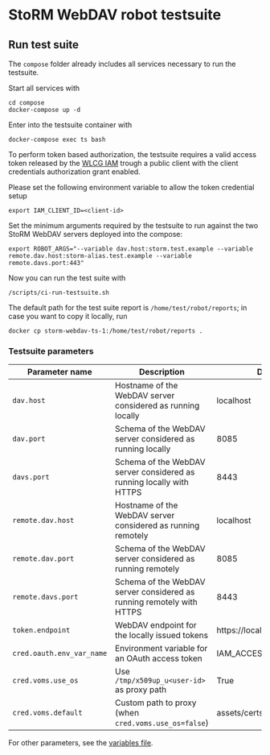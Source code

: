# StoRM WebDAV robot testsuite

## Run test suite

The `compose` folder already includes all services necessary to run the testsuite.

Start all services with

```
cd compose
docker-compose up -d
```

Enter into the testsuite container with

```
docker-compose exec ts bash 
```

To perform token based authorization, the testsuite requires a valid access token
released by the [WLCG IAM](https://wlcg.cloud.cnaf.infn.it) trough a public client
with the client credentials authorization grant enabled.

Please set the following environment variable to allow the token credential setup

```
export IAM_CLIENT_ID=<client-id>
```

Set the minimum arguments required by the testsuite to run against the two StoRM WebDAV
servers deployed into the compose:

```
export ROBOT_ARGS="--variable dav.host:storm.test.example --variable remote.dav.host:storm-alias.test.example --variable remote.davs.port:443"
```

Now you can run the test suite with

```
/scripts/ci-run-testsuite.sh
```

The default path for the test suite report is `/home/test/robot/reports`;
in case you want to copy it locally, run

```
docker cp storm-webdav-ts-1:/home/test/robot/reports .
```

### Testsuite parameters

| Parameter name | Description                        | Default value                                                                                                    |
| -------------- | ---------------------------------- | ---------------------------------------------------------------------------------------------------------------- |
| `dav.host`     | Hostname of the WebDAV server considered as running locally  | localhost                                                                                             |
| `dav.port`     | Schema of the WebDAV server considered as running locally | 8085                                                                                             |
| `davs.port`     | Schema of the WebDAV server considered as running locally with HTTPS | 8443                                                                                             |
| `remote.dav.host`     | Hostname of the WebDAV server considered as running remotely  | localhost                                                                                             |
| `remote.dav.port`     | Schema of the WebDAV server considered as running remotely | 8085                                                                                             |
| `remote.davs.port`     | Schema of the WebDAV server considered as running remotely with HTTPS | 8443                                                                                             |
| `token.endpoint`     | WebDAV endpoint for the locally issued tokens | https://localhost:8443/oauth/token                                                                                             |
| `cred.oauth.env_var_name`     | Environment variable for an OAuth access token | IAM_ACCESS_TOKEN                                                                                             |
| `cred.voms.use_os`     | Use `/tmp/x509up_u<user-id>` as proxy path | True                                                                                             |
| `cred.voms.default`     | Custom path to proxy (when `cred.voms.use_os=false`) | assets/certs/voms.1                                                                                               |

For other parameters, see the [variables file](./test/variables.robot).